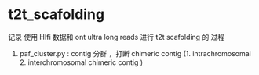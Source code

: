 # t2t_scafolding
记录 使用 HIfi 数据和 ont ultra long reads 进行 t2t scafolding 的 过程
1. paf_cluster.py : contig 分群 ，打断 chimeric contig (1. intrachromosomal 2. interchromosomal chimeric contig ) 
